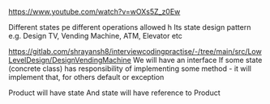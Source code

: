 https://www.youtube.com/watch?v=wOXs5Z_z0Ew

Different states pe different operations allowed h
Its state design pattern
    e.g. Design TV, Vending Machine, ATM, Elevator etc


https://gitlab.com/shrayansh8/interviewcodingpractise/-/tree/main/src/LowLevelDesign/DesignVendingMachine
We will have an interface
If some state (concrete class) has responsibility of implementing some method - it will implement that, for others default or exception

Product will have state
And state will have reference to Product

